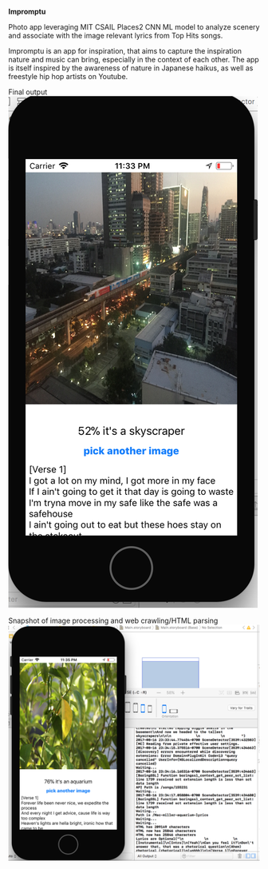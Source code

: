 **Impromptu**

Photo app leveraging MIT CSAIL Places2 CNN ML model to analyze scenery and associate with the image relevant lyrics from Top Hits songs.

Impromptu is an app for inspiration, that aims to capture the inspiration nature and music can bring, especially in the context of each other. The app is itself inspired by the awareness of nature in Japanese haikus, as well as freestyle hip hop artists on Youtube.

Final output
![Alt text](./Impromptu-demo-1.png?raw=true "Impromptu demo 1")

Snapshot of image processing and web crawling/HTML parsing
![Alt text](./Impromptu-demo-2.png?raw=true "Impromptu demo 2")
